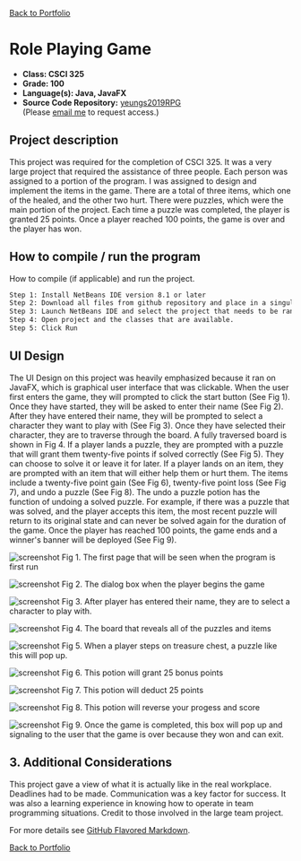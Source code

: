 [Back to Portfolio](./)

Role Playing Game
===============

-   **Class: CSCI 325** 
-   **Grade: 100**
-   **Language(s): Java, JavaFX**
-   **Source Code Repository:** [yeungs2019RPG](https://github.com/Epowell50/CSCI-495-Team-Project)  
    (Please [email me](mailto:sayeung@csustudent.net?subject=GitHub%20Access) to request access.)

## Project description
This project was required for the completion of CSCI 325.  It was a very large project that required the assistance of three people. Each person was assigned to a portion of the program.  I was assigned to design and implement the items in the game.  There are a total of three items, which one of the healed, and the other two hurt.  There were puzzles, which were the main portion of the project.  Each time a puzzle was completed, the player is granted 25 points. Once a player reached 100 points, the game is over and the player has won.

## How to compile / run the program

How to compile (if applicable) and run the project.

```bash
Step 1: Install NetBeans IDE version 8.1 or later 
Step 2: Download all files from github repository and place in a singular folder 
Step 3: Launch NetBeans IDE and select the project that needs to be ran
Step 4: Open project and the classes that are available.
Step 5: Click Run
```

## UI Design
The UI Design on this project was heavily emphasized because it ran on JavaFX, which is graphical user interface that was clickable. When the user first enters the game, they will prompted to click the start button (See Fig 1).  Once they have started, they will be asked to enter their name (See Fig 2).  After they have entered their name, they will be prompted to select a character they want to play with (See Fig 3). Once they have selected their character, they are to traverse through the board.  A fully traversed board is shown in Fig 4.  If a player lands a puzzle, they are prompted with a puzzle that will grant them twenty-five points if solved correctly (See Fig 5).  They can choose to solve it or leave it for later.  If a player lands on an item, they are prompted with an item that will either help them or hurt them. The items include a twenty-five point gain (See Fig 6), twenty-five point loss (See Fig 7), and undo a puzzle (See Fig 8).  The undo a puzzle potion has the function of undoing a solved puzzle.  For example, if there was a puzzle that was solved, and the player accepts this item, the most recent puzzle will return to its original state and can never be solved again for the duration of the game.  Once the player has reached 100 points, the game ends and a winner's banner will be deployed (See Fig 9).

![screenshot](images/Opening.JPG)
Fig 1. The first page that will be seen when the program is first run

![screenshot](images/enter_your_name.JPG)
Fig 2. The dialog box when the player begins the game

![screenshot](images/Player_Selection.JPG)
Fig 3. After player has entered their name, they are to select a character to play with.

![screenshot](images/whole_board_reveal.JPG)
Fig 4. The board that reveals all of the puzzles and items

![screenshot](images/Anogram_Puzzle.JPG)
Fig 5. When a player steps on treasure chest, a puzzle like this will pop up.

![screenshot](images/potion_pickup.JPG)
Fig 6. This potion will grant 25 bonus points

![screenshot](images/Item.JPG)
Fig 7. This potion will deduct 25 points

![screenshot](images/clearpo.JPG)
Fig 8. This potion will reverse your progess and score

![screenshot](images/Win.JPG)
Fig 9. Once the game is completed, this box will pop up and signaling to the user that the game is over because they won and can exit.

## 3. Additional Considerations
This project gave a view of what it is actually like in the real workplace.  Deadlines had to be made.  Communication was a key factor for success. It was also a learning experience in knowing how to operate in team programming situations. Credit to those involved in the large team project.

For more details see [GitHub Flavored Markdown](https://guides.github.com/features/mastering-markdown/).

[Back to Portfolio](./)
